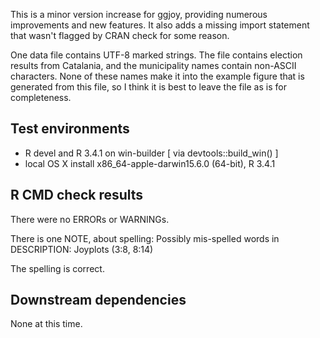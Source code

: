 This is a minor version increase for ggjoy, providing numerous improvements and new features. It also adds
a missing import statement that wasn't flagged by CRAN check for some reason.

One data file contains UTF-8 marked strings. The file contains election results from Catalania,
and the municipality names contain non-ASCII characters. None of these names make it into the
example figure that is generated from this file, so I think it is best to leave the file as is
for completeness.

## Test environments
* R devel and R 3.4.1 on win-builder [ via devtools::build_win() ]
* local OS X install x86_64-apple-darwin15.6.0 (64-bit), R 3.4.1

## R CMD check results
There were no ERRORs or WARNINGs.

There is one NOTE, about spelling:
Possibly mis-spelled words in DESCRIPTION:
  Joyplots (3:8, 8:14)

The spelling is correct.

## Downstream dependencies
None at this time.

